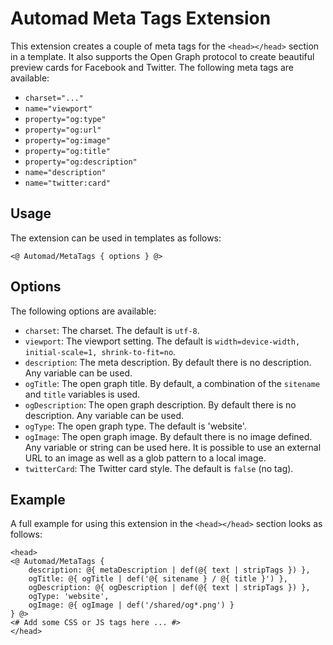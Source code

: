 # Automad Meta Tags Extension

This extension creates a couple of meta tags for the `<head></head>` section in a template. It also supports the Open Graph protocol to create beautiful preview cards for Facebook and Twitter. The following meta tags are available:

* `charset="..."`
* `name="viewport"`
* `property="og:type"`  
* `property="og:url"` 
* `property="og:image"`
* `property="og:title"`
* `property="og:description"`
* `name="description"`
* `name="twitter:card"`

## Usage

The extension can be used in templates as follows:

	<@ Automad/MetaTags { options } @>

## Options 

The following options are available:

* `charset`: The charset. The default is `utf-8`.
* `viewport`: The viewport setting. The default is `width=device-width, initial-scale=1, shrink-to-fit=no`.
* `description`: The meta description. By default there is no description. Any variable can be used.
* `ogTitle`: The open graph title. By default, a combination of the `sitename` and `title` variables is used.
* `ogDescription`: The open graph description. By default there is no description. Any variable can be used.
* `ogType`: The open graph type. The default is 'website'.
* `ogImage`: The open graph image. By default there is no image defined. Any variable or string can be used here. It is possible to use an external URL to an image as well as a glob pattern to a local image. 
* `twitterCard`: The Twitter card style. The default is `false` (no tag). 

## Example

A full example for using this extension in the `<head></head>` section looks as follows:

	<head>
	<@ Automad/MetaTags { 
		description: @{ metaDescription | def(@{ text | stripTags }) },
		ogTitle: @{ ogTitle | def('@{ sitename } / @{ title }') },
		ogDescription: @{ ogDescription | def(@{ text | stripTags }) },
		ogType: 'website',
		ogImage: @{ ogImage | def('/shared/og*.png') }
	} @>
	<# Add some CSS or JS tags here ... #>
	</head>